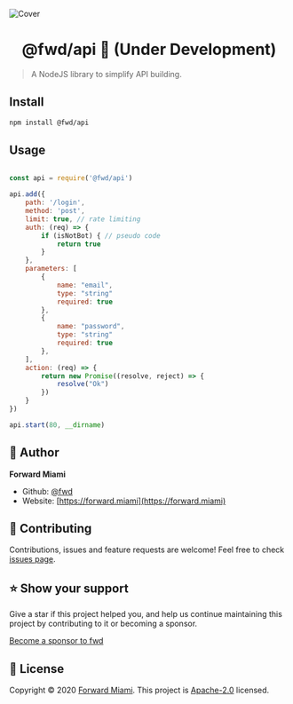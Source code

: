 ![Cover](https://raw.githubusercontent.com/fwd/api/master/.github/cover.png)

<h1 align="center">@fwd/api 🧩 (Under Development)</h1>

> A NodeJS library to simplify API building.

## Install

```sh
npm install @fwd/api
```

## Usage

```js

const api = require('@fwd/api')

api.add({
	path: '/login',
	method: 'post',
	limit: true, // rate limiting
	auth: (req) => {
		if (isNotBot) { // pseudo code
			return true
		}
	},
	parameters: [
		{
			name: "email",
			type: "string"
			required: true
		},
		{
			name: "password",
			type: "string"
			required: true
		},
	],
	action: (req) => {
		return new Promise((resolve, reject) => {
			resolve("Ok")
		})
	}
})

api.start(80, __dirname)

```

## 👤 Author

**Forward Miami**

* Github: [@fwd](https://github.com/fwd)
* Website: [https://forward.miami](https://forward.miami)

## 🤝 Contributing

Contributions, issues and feature requests are welcome! Feel free to check [issues page](https://github.com/fwd/api/issues).

## ⭐️ Show your support

Give a star if this project helped you, and help us continue maintaining this project by contributing to it or becoming a sponsor.

[Become a sponsor to fwd](https://github.com/sponsors/fwd)

## 📝 License

Copyright © 2020 [Forward Miami](https://forward.miami). This project is [Apache-2.0](https://spdx.org/licenses/Apache-2.0.html) licensed.
